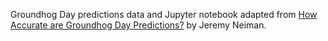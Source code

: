 Groundhog Day predictions data and Jupyter notebook adapted from [How Accurate are Groundhog Day Predictions?](https://docmarionum1.medium.com/how-accurate-are-groundhog-day-predictions-577141dbe961) by Jeremy Neiman.
